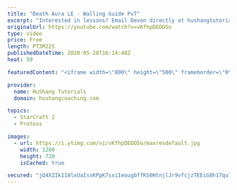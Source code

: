 ```yaml
---
title: "Death Aura LE - Walling Guide PvT"
excerpt: "Interested in lessons? Email Devon directly at hushangtutorials@outlook.com ------------------------------------------------------------------------------------------------------- Want to support HuShang Tutorials directly? Patreon is a website where you can contribute a monthly donation that will help"
originalUrl: https://youtube.com/watch?v=vKfhpDEDO5o
type: video
price: Free
length: PT3M22S
publishedDateTime: 2020-05-28T16:14:48Z
heat: 50

featuredContent: "<iframe width=\"800\" height=\"500\" frameborder=\"0\" src=\"https://www.youtube.com/embed/vKfhpDEDO5o\" allow=\"accelerometer; autoplay; encrypted-media; gyroscope; picture-in-picture\" allowfullscreen></iframe>"

provider:
  name: HuShang Tutorials
  domain: hushangcoaching.com

topics:
  - StarCraft 2
  - Protoss

images:
  - url: https://i.ytimg.com/vi/vKfhpDEDO5o/maxresdefault.jpg
    width: 1280
    height: 720
    isCached: true

secured: "jQ4XZIk1IAlxUaIssKPpK7sxiIeougbffKS0HtnjlJr9vfcjzTEEiG8h17qulx/OqRMG0qOhhjGJmyBA8xZ1xHclOTNkcqd8V0C0g1zNparjwdLpTJllcrcFsZnsi6gtgQkSt0/ikcDqMvLaJXeD7NICBcMW82d5+/mhaeBfz5PIRXJcDj6MpJPqxhlRbEsQWXheWDiBR8sW9yDl71szw3QqL31tXE8nInh6z4xYq8mXLWXuISpUJWFRXIhutmz4WoBk6LLGd9gqSnNScdIMv/YwTIyuK8OO4TxYp5M4/Oi1kxQFIiJP6XvE2Qu53hzkmHBUAjQnmksgRFgZ7lTvYl2XvKBD7txQyiXtgx7P/PrF5HRHwwBs0a/99G3WNvVL855Y+c/PearRz596L2MpDdDUvsSUc+ZEi75UGKw0id0=;E5nFZQaXySq1hX65wxq/Xg=="
---
```


